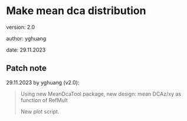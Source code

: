 # Make mean dca distribution

version: 2.0

author: yghuang

date: 29.11.2023

## Patch note

29.11.2023 by yghuang (v2.0):

> Using new MeanDcaTool package, new design: mean DCAz/xy as function of RefMult
>
> New plot script.
